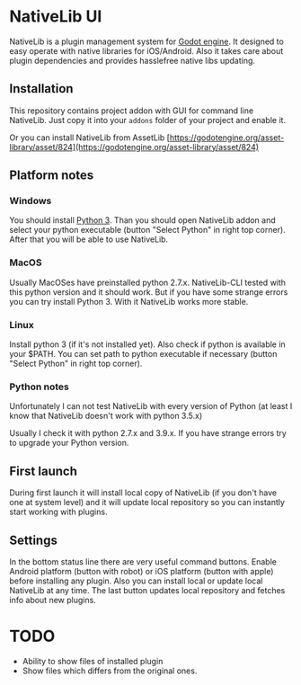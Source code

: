 # NativeLib UI

NativeLib is a plugin management system for [Godot engine](http://godotengine.org/). It designed to easy operate with native libraries for iOS/Android. Also it takes care about plugin dependencies and provides hasslefree native libs updating.

## Installation

This repository contains project addon with GUI for command line NativeLib. Just copy it into your `addons` folder of your project and enable it.

Or you can install NativeLib from AssetLib [https://godotengine.org/asset-library/asset/824](https://godotengine.org/asset-library/asset/824)

## Platform notes

### Windows

You should install [Python 3](https://www.python.org/downloads/windows/). Than you should open NativeLib addon and select your python executable (button "Select Python" in right top corner). After that you will be able to use NativeLib.

### MacOS

Usually MacOSes have preinstalled python 2.7.x. NativeLib-CLI tested with this python version and it should work. But if you have some strange errors you can try install Python 3. With it NativeLib works more stable.

### Linux

Install python 3 (if it's not installed yet). Also check if python is available in your $PATH. You can set path to python executable if necessary (button "Select Python" in right top corner).

### Python notes

Unfortunately I can not test NativeLib with every version of Python (at least I know that NativeLib doesn't work with python 3.5.x)

Usually I check it with python 2.7.x and 3.9.x. If you have strange errors try to upgrade your Python version. 

## First launch

During first launch it will install local copy of NativeLib (if you don't have one at system level) and it will update local repository so you can instantly start working with plugins.

## Settings

In the bottom status line there are very useful command buttons. Enable Android platform (button with robot) or iOS platform (button with apple) before installing any plugin. Also you can install local or update local NativeLib at any time. The last button updates local repository and fetches info about new plugins.

# TODO
* Ability to show files of installed plugin
* Show files which differs from the original ones.
